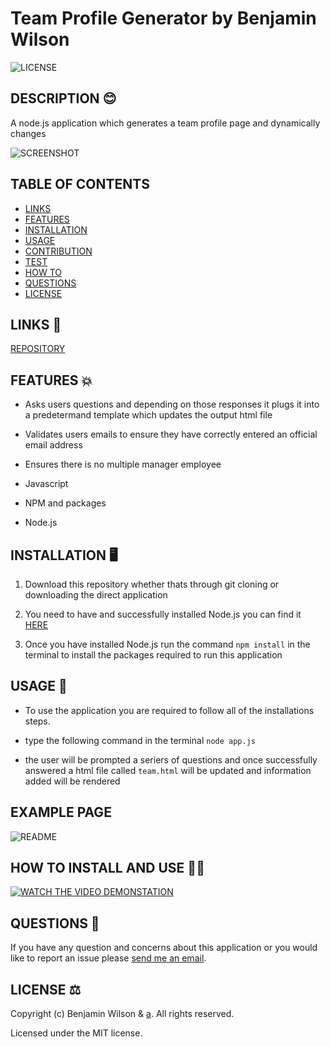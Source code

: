 # Team Profile Generator by Benjamin Wilson

![LICENSE](https://img.shields.io/github/license/MarketingPlus/team-profile-generator)

## DESCRIPTION 😊

A node.js application which generates a team profile page and dynamically changes

![SCREENSHOT](https://user-images.githubusercontent.com/77607177/117574510-bc3b3a00-b120-11eb-93c9-8c1f99ab6e42.PNG)

## TABLE OF CONTENTS

- [LINKS](#links)
- [FEATURES](#features)
- [INSTALLATION](#installation)
- [USAGE](#usage)
- [CONTRIBUTION](#contribution)
- [TEST](#test)
- [HOW TO](#howto)
- [QUESTIONS](#questions)
- [LICENSE](#license)

<a name="links"></a>

## LINKS 🔗

[REPOSITORY](https://github.com/MarketingPlus/team-profile-geneator)

<a name="features"></a>

## FEATURES 💥

- Asks users questions and depending on those responses it plugs it into a predetermand template which updates the output html file

- Validates users emails to ensure they have correctly entered an official email address

- Ensures there is no multiple manager employee

- Javascript

- NPM and packages

- Node.js

<a name="installation"></a>

## INSTALLATION 🖥️

1. Download this repository whether thats through git cloning or downloading the direct application

2. You need to have and successfully installed Node.js you can find it [HERE](https://nodejs.org/en/)

3. Once you have installed Node.js run the command `npm install` in the terminal to install the packages required to run this application

<a name="usage"></a>

## USAGE 📄

- To use the application you are required to follow all of the installations steps.

- type the following command in the terminal `node app.js`

- the user will be prompted a seriers of questions and once successfully answered a html file called `team.html` will be updated and information added will be rendered

## EXAMPLE PAGE

![README](https://user-images.githubusercontent.com/77607177/117574945-04f3f280-b123-11eb-8012-25ee24f95a07.png)

<a name="howto"></a>

## HOW TO INSTALL AND USE 👨‍💻

[![WATCH THE VIDEO DEMONSTATION](https://user-images.githubusercontent.com/77607177/116783743-d008ef80-aad3-11eb-81b0-2518f97816e5.png)](https://drive.google.com/file/d/1kVVP21YvSCGCULocrGTWufXIKy6cSohr/view?usp=sharing)

<a name="questions"></a>

## QUESTIONS 📧

If you have any question and concerns about this application or you would like to report an issue please [send me an email](mailto:benmarketingplus@gmail.com).

<a name="license"></a>

## LICENSE ⚖️

Copyright (c) Benjamin Wilson & [a](https://github.com/MarketingPlus). All rights reserved.

Licensed under the MIT license.
